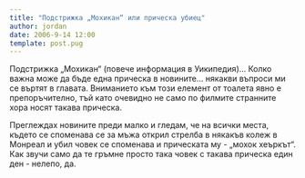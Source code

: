 ```yaml
---
title: "Подстрижка „Мохикан“ или прическа убиец"
author: jordan
date: 2006-9-14 12:00
template: post.pug
---
```


Подстрижка „Мохикан“ (повече информация в Уикипедия)... Колко важна може да бъде една прическа в новините… някакви въпроси ми се въртят в главата. Вниманието към този елемент от тоалета явно е препоръчително, тъй като очевидно не само по филмите странните хора носят такава прическа.

Преглеждах новините преди малко и гледам, че на всички места, където се споменава се за мъжа открил стрелба в някакъв колеж в Монреал и убил човек се споменава и прическата му - „мохок хеъркът“. Как звучи само да те гръмне просто така човек с такава прическа един ден - нелепо, да.
